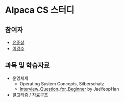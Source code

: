 # Alpaca CS 스터디

## 참여자
* [유준상](https://github.com/wnstkdyu)
* [이강수](https://github.com/oaksong)

## 과목 및 학습자료

* 운영체제
  * Operating System Concepts, Silberschatz
  * [Interview_Question_for_Beginner](https://github.com/JaeYeopHan/Interview_Question_for_Beginner) by JaeYeopHan
* 알고리즘 / 자료구조
